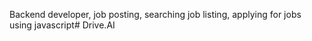Backend developer,
job posting,
searching job listing,
applying for jobs using javascript# Drive.AI
